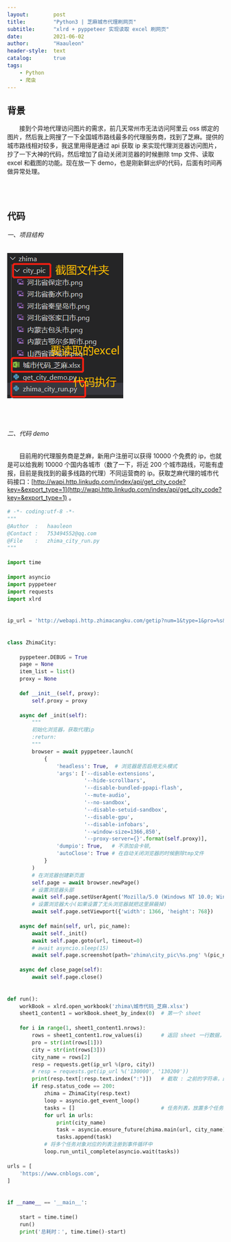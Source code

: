 ```yaml
---
layout:        post
title:         "Python3 | 芝麻城市代理刷网页"
subtitle:      "xlrd + pyppeteer 实现读取 excel 刷网页"
date:          2021-06-02
author:        "Haauleon"
header-style:  text
catalog:       true
tags:
    - Python
    - 爬虫
---
```


## 背景
&emsp;&emsp;接到个异地代理访问图片的需求，前几天常州市无法访问阿里云 oss 绑定的图片，然后我上网搜了一下全国城市路线最多的代理服务商，找到了芝麻。提供的城市路线相对较多，我这里用得是通过 api 获取 ip 来实现代理浏览器访问图片，抄了一下大神的代码，然后增加了自动关闭浏览器的时候删除 tmp 文件、读取 excel 和截图的功能。现在放一下 demo，也是刚新鲜出炉的代码，后面有时间再做异常处理。                             

<br><br>

## 代码
###### 一、项目结构
![](\img\in-post\post-python\2021-06-02-python-zhima-1.png)             

<br><br>

###### 二、代码 demo
&emsp;&emsp;目前用的代理服务商是芝麻，新用户注册可以获得 10000 个免费的 ip，也就是可以给我刷 10000 个国内各城市（数了一下，将近 200 个城市路线，可能有虚报，目前是我找到的最多线路的代理）不同运营商的 ip。获取芝麻代理的城市代码接口：[http://wapi.http.linkudp.com/index/api/get_city_code?key=&export_type=1](http://wapi.http.linkudp.com/index/api/get_city_code?key=&export_type=1) 。                              


```python
# -*- coding:utf-8 -*-
"""
@Author  :   haauleon
@Contact :   753494552@qq.com
@File    :   zhima_city_run.py
"""

import time

import asyncio
import pyppeteer
import requests
import xlrd


ip_url = 'http://webapi.http.zhimacangku.com/getip?num=1&type=1&pro=%s&city=%s&yys=0&port=1&pack=153378&ts=0&ys=0&cs=0&lb=1&sb=0&pb=4&mr=1&regions='


class ZhimaCity:
    
    pyppeteer.DEBUG = True
    page = None
    item_list = list()
    proxy = None

    def __init__(self, proxy):
        self.proxy = proxy

    async def _init(self):
        """
        初始化浏览器，获取代理ip
        :return:
        """
        browser = await pyppeteer.launch(
            {
                'headless': True,  # 浏览器是否启用无头模式
                'args': ['--disable-extensions',
                         '--hide-scrollbars',
                         '--disable-bundled-ppapi-flash',
                         '--mute-audio',
                         '--no-sandbox',
                         '--disable-setuid-sandbox',
                         '--disable-gpu',
                         '--disable-infobars',
                         '--window-size=1366,850',
                         '--proxy-server={}'.format(self.proxy)],
                'dumpio': True,   # 不添加会卡顿,
                'autoClose': True # 在自动关闭浏览器的时候删除tmp文件
            }
        )
        # 在浏览器创建新页面
        self.page = await browser.newPage()
        # 设置浏览器头部
        await self.page.setUserAgent('Mozilla/5.0 (Windows NT 10.0; Win64; x64) AppleWebKit/537.36 ')
        # 设置浏览器大小(如果设置了无头浏览器就把这里屏蔽掉)
        await self.page.setViewport({'width': 1366, 'height': 768})
    
    async def main(self, url, pic_name):
        await self._init()
        await self.page.goto(url, timeout=0)
        # await asyncio.sleep(15)
        await self.page.screenshot(path='zhima\city_pic\%s.png' %(pic_name))
        
    async def close_page(self):
        await self.page.close()


def run():
    workBook = xlrd.open_workbook('zhima\城市代码_芝麻.xlsx')
    sheet1_content1 = workBook.sheet_by_index(0)  # 第一个 sheet

    for i in range(1, sheet1_content1.nrows):
        rows = sheet1_content1.row_values(i)      # 返回 sheet 一行数据，数据类型是列表
        pro = str(int(rows[1]))
        city = str(int(rows[3]))
        city_name = rows[2]
        resp = requests.get(ip_url %(pro, city))
        # resp = requests.get(ip_url %('130000', '130200'))
        print(resp.text[:resp.text.index(":")])   # 截取 : 之前的字符串，即 ip
        if resp.status_code == 200:
            zhima = ZhimaCity(resp.text)
            loop = asyncio.get_event_loop()
            tasks = []                            # 任务列表，放置多个任务对象
            for url in urls:
                print(city_name)
                task = asyncio.ensure_future(zhima.main(url, city_name))
                tasks.append(task)
            # 将多个任务对象对应的列表注册到事件循环中
            loop.run_until_complete(asyncio.wait(tasks))

urls = [
    'https://www.cnblogs.com',
]


if __name__ == '__main__':

    start = time.time()
    run()
    print('总耗时：', time.time()-start)
```